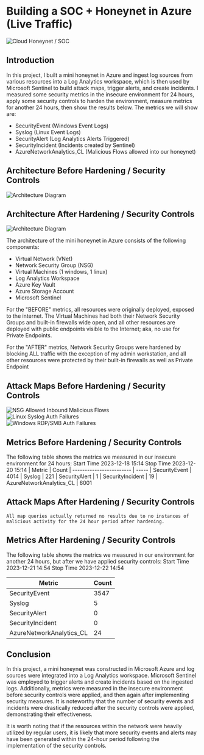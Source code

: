 # Building a SOC + Honeynet in Azure (Live Traffic)
![Cloud Honeynet / SOC](https://github.com/eavi12/AzureSOCLab/assets/58631054/2726711f-09b2-444f-b0e9-acaf80bda9de)

## Introduction

In this project, I built a mini honeynet in Azure and ingest log sources from various resources into a Log Analytics workspace, which is then used by Microsoft Sentinel to build attack maps, trigger alerts, and create incidents. I measured some security metrics in the insecure environment for 24 hours, apply some security controls to harden the environment, measure metrics for another 24 hours, then show the results below. The metrics we will show are:

- SecurityEvent (Windows Event Logs)
- Syslog (Linux Event Logs)
- SecurityAlert (Log Analytics Alerts Triggered)
- SecurityIncident (Incidents created by Sentinel)
- AzureNetworkAnalytics_CL (Malicious Flows allowed into our honeynet)

## Architecture Before Hardening / Security Controls
![Architecture Diagram](https://github.com/eavi12/AzureSOCLab/assets/58631054/572e3d48-1314-4960-9557-9ccbf4645bec)

## Architecture After Hardening / Security Controls
![Architecture Diagram](https://github.com/eavi12/AzureSOCLab/assets/58631054/4a67ff94-738e-42e3-8805-539ef70b026f)

The architecture of the mini honeynet in Azure consists of the following components:

- Virtual Network (VNet)
- Network Security Group (NSG)
- Virtual Machines (1 windows, 1 linux)
- Log Analytics Workspace
- Azure Key Vault
- Azure Storage Account
- Microsoft Sentinel

For the "BEFORE" metrics, all resources were originally deployed, exposed to the internet. The Virtual Machines had both their Network Security Groups and built-in firewalls wide open, and all other resources are deployed with public endpoints visible to the Internet; aka, no use for Private Endpoints.

For the "AFTER" metrics, Network Security Groups were hardened by blocking ALL traffic with the exception of my admin workstation, and all other resources were protected by their built-in firewalls as well as Private Endpoint

## Attack Maps Before Hardening / Security Controls
![NSG Allowed Inbound Malicious Flows](https://github.com/eavi12/AzureSOCLab/assets/58631054/421847f6-d3e2-4baf-8c1a-a6fca366d6ca)
<br>
![Linux Syslog Auth Failures](https://github.com/eavi12/AzureSOCLab/assets/58631054/6478f886-a88c-49bc-99b2-797ed6f32b4d)
<br>
![Windows RDP/SMB Auth Failures](https://github.com/eavi12/AzureSOCLab/assets/58631054/822db162-4633-4de9-b4d1-1661f7d422f6)
<br>

## Metrics Before Hardening / Security Controls

The following table shows the metrics we measured in our insecure environment for 24 hours:
Start Time 2023-12-18 15:14
Stop Time 2023-12-20 15:14
| Metric                   | Count
| ------------------------ | -----
| SecurityEvent            | 4014
| Syslog                   | 221
| SecurityAlert            | 1
| SecurityIncident         | 19
| AzureNetworkAnalytics_CL | 6001

## Attack Maps After Hardening / Security Controls

```All map queries actually returned no results due to no instances of malicious activity for the 24 hour period after hardening.```

## Metrics After Hardening / Security Controls

The following table shows the metrics we measured in our environment for another 24 hours, but after we have applied security controls:
Start Time 2023-12-21 14:54
Stop Time	2023-12-22 14:54

| Metric                   | Count
| ------------------------ | -----
| SecurityEvent            | 3547
| Syslog                   | 5
| SecurityAlert            | 0
| SecurityIncident         | 0
| AzureNetworkAnalytics_CL | 24

## Conclusion

In this project, a mini honeynet was constructed in Microsoft Azure and log sources were integrated into a Log Analytics workspace. Microsoft Sentinel was employed to trigger alerts and create incidents based on the ingested logs. Additionally, metrics were measured in the insecure environment before security controls were applied, and then again after implementing security measures. It is noteworthy that the number of security events and incidents were drastically reduced after the security controls were applied, demonstrating their effectiveness.

It is worth noting that if the resources within the network were heavily utilized by regular users, it is likely that more security events and alerts may have been generated within the 24-hour period following the implementation of the security controls.
